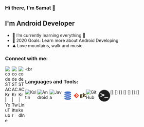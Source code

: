 ### Hi there, I'm Samat 👋

## I'm Android Developer

- 🌱 I’m currently learning everything 🤣
- 🥅 2020 Goals: Learn more about Android Developing
- ⛰️ Love mountains, walk and music

### Connect with me:

[<img align="left" alt="codeSTACKr | YouTube" width="22px" src="https://cdn.jsdelivr.net/npm/simple-icons@v3/icons/whatsapp.svg" />][whatsapp]
[<img align="left" alt="codeSTACKr | Twitter" width="22px" src="https://cdn.jsdelivr.net/npm/simple-icons@v3/icons/telegram.svg" />][telegram]
[<img align="left" alt="codeSTACKr | LinkedIn" width="22px" src="https://cdn.jsdelivr.net/npm/simple-icons@v3/icons/linkedin.svg" />][linkedin]

<br

### Languages and Tools:

[<img align="left" alt="Koltin" width="40px" src="https://ih1.redbubble.net/image.956420749.2653/flat,750x,075,f-pad,750x1000,f8f8f8.jpg" />]
[<img align="left" alt="Android" width="40px" src="https://upload.wikimedia.org/wikipedia/commons/thumb/3/3e/Android_logo_2019.png/479px-Android_logo_2019.png" />]
[<img align="left" alt="Java" width="40px" src="https://media.proglib.io/posts/2021/04/07/2764e33c74fe89a726a09e4a001d5cd1.jpg" />]
[<img align="left" alt="SQL" width="40px" src="https://raw.githubusercontent.com/github/explore/80688e429a7d4ef2fca1e82350fe8e3517d3494d/topics/sql/sql.png" />]
[<img align="left" alt="Git" width="40px" src="https://raw.githubusercontent.com/github/explore/80688e429a7d4ef2fca1e82350fe8e3517d3494d/topics/git/git.png" />]
[<img align="left" alt="GitHub" width="40px" src="https://1000logos.net/wp-content/uploads/2018/11/GitHub-logo.jpg" />]
[<img align="left" alt="Terminal" width="40px" src="https://raw.githubusercontent.com/github/explore/80688e429a7d4ef2fca1e82350fe8e3517d3494d/topics/terminal/terminal.png" />]





[linkedin]: https://linkedin.com/in/codeSTACKr
[telegram]: https://t.me/Gruff_8
[whatsapp]: https://api.whatsapp.com/send?phone=+996777652485
